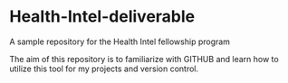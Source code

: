 # Health-Intel-deliverable
A sample repository for the Health Intel fellowship program

The aim of this repository is to familiarize with GITHUB and learn how to utilize this tool for my projects and version control.
